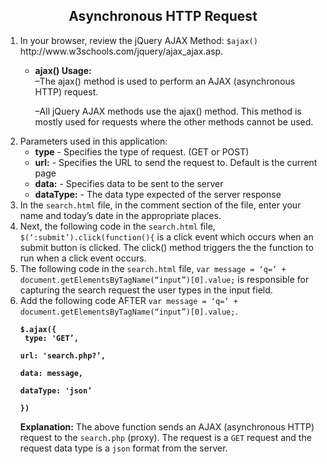 <center><h2>Asynchronous HTTP Request</h2></center>

<ol>
<li>In your browser, review the jQuery AJAX Method: <code>$ajax()</code> http://www.w3schools.com/jquery/ajax_ajax.asp.
</li>
<ul>
<li>
<b>ajax() Usage:</b><br>
–The ajax() method is used to perform an AJAX (asynchronous HTTP) request.

–All jQuery AJAX methods use the ajax() method. This method is mostly used for requests where the other methods cannot be used.
</li>
</ul>
<li>
Parameters used in this application:
<ul>
<li><b>type</b> - Specifies the type of request. (GET or POST)</li>
<li><b>url:</b> - Specifies the URL to send the request to. Default is the current page</li>
<li><b>data:</b> - Specifies data to be sent to the server</li>
<li><b>dataType:</b> - The data type expected of the server response</li>
</ul>
</li>
<li>
In the <code>search.html</code> file, in the comment section of the file, enter your name and today’s date in the appropriate places.
</li>

<li>
Next, the following code in the <code>search.html</code> file, <code>$(‘:submit’).click(function(){</code> is a click event which occurs when an submit button is clicked. The click() method triggers the the function to run when a click event occurs.
</li>
<li>
The following code in the <code>search.html</code> file, <code>var message = ‘q=’ + document.getElementsByTagName(“input”)[0].value;</code> is responsible for capturing the search request the user types in the input field.
</li>
<li>
Add the following code AFTER <code>var message = ‘q=’ + document.getElementsByTagName(“input”)[0].value;</code>.
<b><pre><code>$.ajax({<br> type: 'GET’,<br>
url: 'search.php?’,<br>
data: message, <br>
dataType: 'json’<br>
})
</code></pre></b>
<b>Explanation:</b> The above function sends an AJAX (asynchronous HTTP) request to the <code>search.php</code> (proxy). The request is a <code>GET</code> request and the request data type is a <code>json</code> format from the server.
</li>

</ol>
